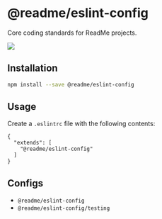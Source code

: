 # @readme/eslint-config

Core coding standards for ReadMe projects.

[![](https://d3vv6lp55qjaqc.cloudfront.net/items/1M3C3j0I0s0j3T362344/Untitled-2.png)](https://readme.io)

## Installation

```sh
npm install --save @readme/eslint-config
```

## Usage

Create a `.eslintrc` file with the following contents:

```
{
  "extends": [
    "@readme/eslint-config"
  ]
}
```

## Configs
* `@readme/eslint-config`
* `@readme/eslint-config/testing`
